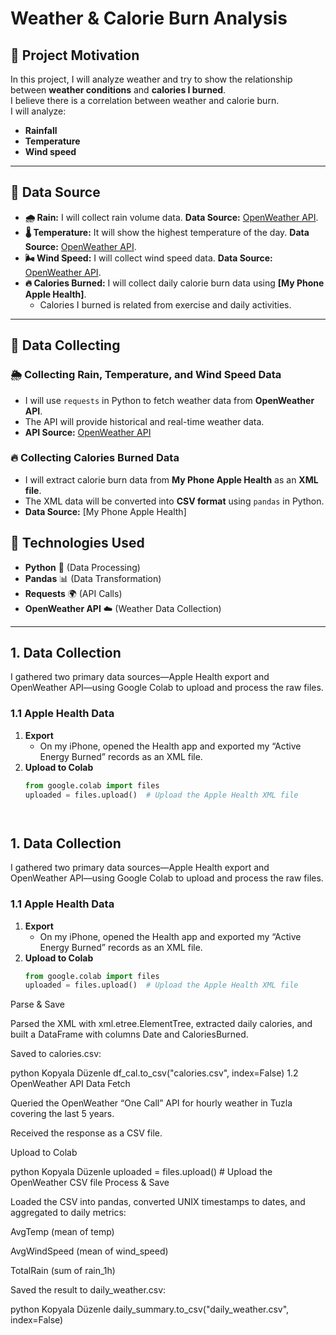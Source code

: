 # Weather & Calorie Burn Analysis

## 📌 Project Motivation
In this project, I will analyze weather and try to show the relationship between **weather conditions** and **calories I burned**.  
I believe there is a correlation between weather and calorie burn.  
I will analyze:
- **Rainfall**
- **Temperature**
- **Wind speed**  


---

## 📌 Data Source

- **🌧️ Rain:** I will collect rain volume data. **Data Source:** [OpenWeather API](https://openweathermap.org).
- **🌡️ Temperature:** It will show the highest temperature of the day. **Data Source:** [OpenWeather API](https://openweathermap.org).
- **🌬️ Wind Speed:** I will collect wind speed data. **Data Source:** [OpenWeather API](https://openweathermap.org).
- **🔥 Calories Burned:** I will collect daily calorie burn data using **[My Phone Apple Health]**.  
  - Calories I burned is related from exercise and daily activities.

---

## 📌 Data Collecting

### 🌦️ **Collecting Rain, Temperature, and Wind Speed Data**
- I will use `requests` in Python to fetch weather data from **OpenWeather API**.
- The API will provide historical and real-time weather data.
- **API Source:** [OpenWeather API](https://openweathermap.org)

### 🔥 **Collecting Calories Burned Data**
- I will extract calorie burn data from **My Phone Apple Health** as an **XML file**.
- The XML data will be converted into **CSV format** using `pandas` in Python.
- **Data Source:** [My Phone Apple Health]


## 📌 Technologies Used
- **Python** 🐍 (Data Processing)
- **Pandas** 📊 (Data Transformation)
- **Requests** 🌍 (API Calls)
- **OpenWeather API** ☁️ (Weather Data Collection)

---

## 1. Data Collection

I gathered two primary data sources—Apple Health export and OpenWeather API—using Google Colab to upload and process the raw files.

### 1.1 Apple Health Data  
1. **Export**  
   - On my iPhone, opened the Health app and exported my “Active Energy Burned” records as an XML file.  
2. **Upload to Colab**  
   ```python
   from google.colab import files
   uploaded = files.upload()  # Upload the Apple Health XML file




## 1. Data Collection

I gathered two primary data sources—Apple Health export and OpenWeather API—using Google Colab to upload and process the raw files.

### 1.1 Apple Health Data  
1. **Export**  
   - On my iPhone, opened the Health app and exported my “Active Energy Burned” records as an XML file.  
2. **Upload to Colab**  
   ```python
   from google.colab import files
   uploaded = files.upload()  # Upload the Apple Health XML file
Parse & Save

Parsed the XML with xml.etree.ElementTree, extracted daily calories, and built a DataFrame with columns Date and CaloriesBurned.

Saved to calories.csv:

python
Kopyala
Düzenle
df_cal.to_csv("calories.csv", index=False)
1.2 OpenWeather API Data
Fetch

Queried the OpenWeather “One Call” API for hourly weather in Tuzla covering the last 5 years.

Received the response as a CSV file.

Upload to Colab

python
Kopyala
Düzenle
uploaded = files.upload()  # Upload the OpenWeather CSV file
Process & Save

Loaded the CSV into pandas, converted UNIX timestamps to dates, and aggregated to daily metrics:

AvgTemp (mean of temp)

AvgWindSpeed (mean of wind_speed)

TotalRain (sum of rain_1h)

Saved the result to daily_weather.csv:

python
Kopyala
Düzenle
daily_summary.to_csv("daily_weather.csv", index=False)
